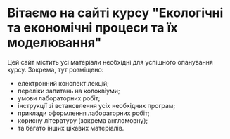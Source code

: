 # Вітаємо на сайті курсу "Екологічні та економічні процеси та їх моделювання"

Цей сайт містить усі матеріали необхідні для успішного опанування  курсу. Зокрема, тут розміщено:
- електронний конспект лекцій;
- переліки запитань на колоквіуми;
- умови лабораторних робіт;
- інструкції зі встановлення усіх необхідних програм;
- приклади оформлення лабораторних робіт;
- корисну літературу (зокрема англомовну);
- та багато інших цікавих матеріалів.
